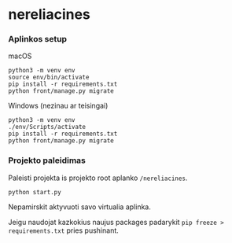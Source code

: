 # nereliacines
### Aplinkos setup
macOS
```
python3 -m venv env
source env/bin/activate
pip install -r requirements.txt
python front/manage.py migrate
```

Windows (nezinau ar teisingai)
```
python3 -m venv env
./env/Scripts/activate
pip install -r requirements.txt
python front/manage.py migrate
```
### Projekto paleidimas
Paleisti projekta is projekto root aplanko ```/nereliacines```.

```
python start.py
```

Nepamirskit aktyvuoti savo virtualia aplinka.


Jeigu naudojat kazkokius naujus packages padarykit ```pip freeze > requirements.txt``` pries pushinant.
